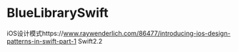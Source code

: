 # BlueLibrarySwift
iOS设计模式https://www.raywenderlich.com/86477/introducing-ios-design-patterns-in-swift-part-1
Swift2.2

